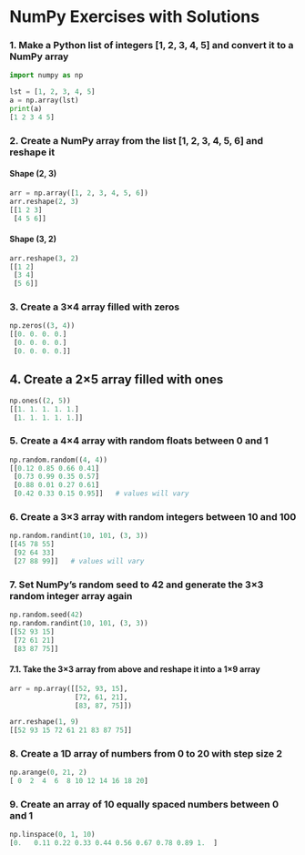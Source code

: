 # NumPy Exercises with Solutions

### 1. Make a Python list of integers \[1, 2, 3, 4, 5] and convert it to a NumPy array

```python
import numpy as np

lst = [1, 2, 3, 4, 5]
a = np.array(lst)
print(a)
[1 2 3 4 5]
```

### 2. Create a NumPy array from the list \[1, 2, 3, 4, 5, 6] and reshape it

#### Shape (2, 3)

```python
arr = np.array([1, 2, 3, 4, 5, 6])
arr.reshape(2, 3)
[[1 2 3]
 [4 5 6]]
```

#### Shape (3, 2)

```python
arr.reshape(3, 2)
[[1 2]
 [3 4]
 [5 6]]
```

### 3. Create a 3×4 array filled with zeros

```python
np.zeros((3, 4))
[[0. 0. 0. 0.]
 [0. 0. 0. 0.]
 [0. 0. 0. 0.]]
```

## 4. Create a 2×5 array filled with ones

```python
np.ones((2, 5))
[[1. 1. 1. 1. 1.]
 [1. 1. 1. 1. 1.]]
```

### 5. Create a 4×4 array with random floats between 0 and 1

```python
np.random.random((4, 4))
[[0.12 0.85 0.66 0.41]
 [0.73 0.99 0.35 0.57]
 [0.88 0.01 0.27 0.61]
 [0.42 0.33 0.15 0.95]]   # values will vary
```

### 6. Create a 3×3 array with random integers between 10 and 100

```python
np.random.randint(10, 101, (3, 3))
[[45 78 55]
 [92 64 33]
 [27 88 99]]   # values will vary
```

### 7. Set NumPy’s random seed to 42 and generate the 3×3 random integer array again

```python
np.random.seed(42)
np.random.randint(10, 101, (3, 3))
[[52 93 15]
 [72 61 21]
 [83 87 75]]
```

#### 7.1. Take the 3×3 array from above and reshape it into a 1×9 array

```python
arr = np.array([[52, 93, 15],
                [72, 61, 21],
                [83, 87, 75]])

arr.reshape(1, 9)
[[52 93 15 72 61 21 83 87 75]]
```

### 8. Create a 1D array of numbers from 0 to 20 with step size 2

```python
np.arange(0, 21, 2)
[ 0  2  4  6  8 10 12 14 16 18 20]
```

### 9. Create an array of 10 equally spaced numbers between 0 and 1

```python
np.linspace(0, 1, 10)
[0.   0.11 0.22 0.33 0.44 0.56 0.67 0.78 0.89 1.  ]
```

